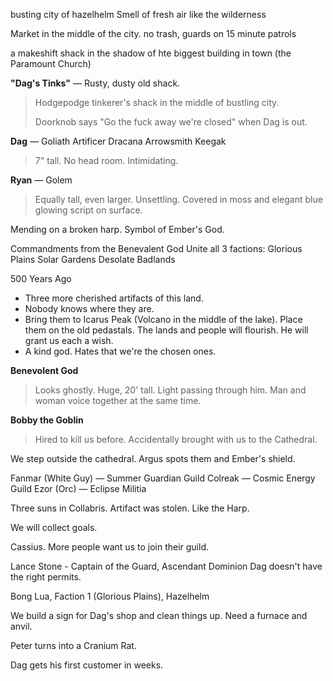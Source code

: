 busting city of hazelhelm
Smell of fresh air like the wilderness

Market in the middle of the city.
no trash, guards on 15 minute patrols

a makeshift shack in the shadow of hte biggest building in town (the Paramount Church)

**"Dag's Tinks"** — Rusty, dusty old shack.
>Hodgepodge tinkerer's shack in the middle of bustling city.
>
>Doorknob says "Go the fuck away we're closed" when Dag is out.

**Dag** — Goliath Artificer
Dracana Arrowsmith Keegak
> 7" tall. No head room.
> Intimidating.

**Ryan** — Golem
> Equally tall, even larger. Unsettling.
> Covered in moss and elegant blue glowing script on surface.

Mending on a broken harp. Symbol of Ember's God.

Commandments from the Benevalent God
Unite all 3 factions: 
Glorious Plains
Solar Gardens
Desolate Badlands

500 Years Ago
- Three more cherished artifacts of this land.
- Nobody knows where they are.
- Bring them to Icarus Peak (Volcano in the middle of the lake). Place them on the old pedastals. The lands and people will flourish. He will grant us each a wish.
- A kind god. Hates that we're the chosen ones.

**Benevolent God**
> Looks ghostly. Huge, 20' tall. Light passing through him. Man and woman voice together at the same time.

**Bobby the Goblin**
> Hired to kill us before. Accidentally brought with us to the Cathedral.

We step outside the cathedral. Argus spots them and Ember's shield.

Fanmar (White Guy) — Summer Guardian Guild
Colreak — Cosmic Energy Guild
Ezor (Orc) — Eclipse Militia

Three suns in Collabris.
Artifact was stolen. Like the Harp. 

We will collect goals.

Cassius.
More people want us to join their guild.

Lance Stone - Captain of the Guard, Ascendant Dominion
Dag doesn't have the right permits.

Bong Lua, Faction 1 (Glorious Plains), Hazelhelm

We build a sign for Dag's shop and clean things up.
Need a furnace and anvil.

Peter turns into a Cranium Rat.

Dag gets his first customer in weeks.